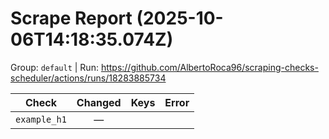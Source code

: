 # Scrape Report (2025-10-06T14:18:35.074Z)

Group: `default`  |  Run: https://github.com/AlbertoRoca96/scraping-checks-scheduler/actions/runs/18283885734

| Check | Changed | Keys | Error |
|---|:---:|:--|:--|
| `example_h1` | — |  |  |
